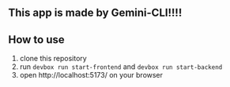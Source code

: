 ## This app is made by Gemini-CLI!!!!

## How to use
1. clone this repository
2. run `devbox run start-frontend` and `devbox run start-backend`
3. open http://localhost:5173/ on your browser
